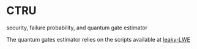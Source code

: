 # CTRU
security, failure probability, and quantum gate estimator

The quantum gates estimator relies on the scripts available at [leaky-LWE](https://github.com/lducas/leaky-LWE-Estimator/tree/NIST-round3)
